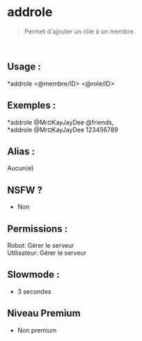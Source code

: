# addrole

> Permet d'ajouter un rôle à un membre.

<br>

## Usage :

*addrole <@membre/ID> <@role/ID>

## Exemples :

*addrole @Mr¤KayJayDee @friends,
<br>*addrole @Mr¤KayJayDee 123456789

## Alias :

Aucun(e)

## NSFW ?

- Non

## Permissions :

Robot: Gérer le serveur
<br>
Utilisateur: Gérer le serveur

## Slowmode :

- 3 secondes

## Niveau Premium

- Non premium
